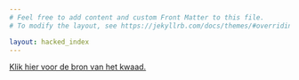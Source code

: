 ```yaml
---
# Feel free to add content and custom Front Matter to this file.
# To modify the layout, see https://jekyllrb.com/docs/themes/#overriding-theme-defaults

layout: hacked_index
---
```


<a href="#" onclick="showSource(); return false;">Klik hier voor de bron van het kwaad.</a>


<script>
function showSource() {
  window.location = "view-source:" + window.location;
}
</script>

